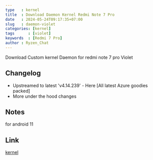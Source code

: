 ```yaml
---
type   : kernel
title  : Download Daemon Kernel Redmi Note 7 Pro
date   : 2024-05-24T09:17:35+07:00
slug   : daemon-violet
categories: [kernel]
tags      : [violet]
keywords  : [Redmi 7 Pro]
author : Ryzen_Chat
---
```


Download Custom kernel Daemon for redmi note 7 pro Violet

## Changelog
- Upstreamed to latest 'v4.14.239' - Here  [All latest Azure goodies packed]
- More under the hood changes

## Notes
for android 11

## Link
[kernel](https://github.com/shaquibimdad/Daemon-Msm-4.14-/releases/download/v1.0.22/Daemon-17-07-2021.12.14.11.zip)
